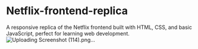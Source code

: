 # Netflix-frontend-replica
A responsive replica of the Netflix frontend built with HTML, CSS, and basic JavaScript, perfect for learning web development.
![Uploading Screenshot (114).png…]()
